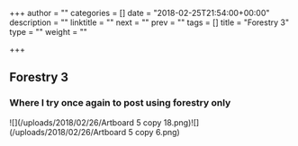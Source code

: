 +++
author = ""
categories = []
date = "2018-02-25T21:54:00+00:00"
description = ""
linktitle = ""
next = ""
prev = ""
tags = []
title = "Forestry 3"
type = ""
weight = ""

+++
## Forestry 3

### Where I try once again to post using forestry only

![](/uploads/2018/02/26/Artboard 5 copy 18.png)![](/uploads/2018/02/26/Artboard 5 copy 6.png)
